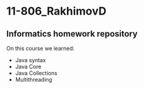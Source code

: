 # 11-806_RakhimovD
## Informatics homework repository
On this course we learned:
 - Java syntax
 - Java Core
 - Java Collections
 - Multithreading
